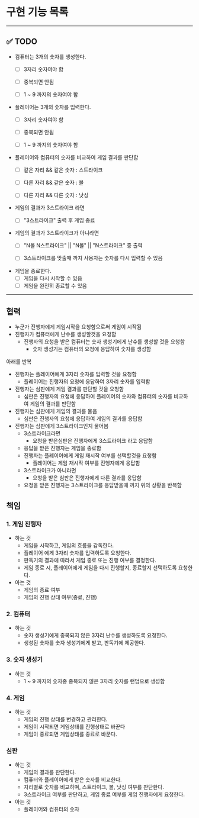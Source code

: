 # 구현 기능 목록

---

## ✅ TODO

- 컴퓨터는 3개의 숫자를 생성한다.
    - [ ] 3자리 숫자여야 함
    - [ ] 중복되면 안됨
    - [ ] 1 ~ 9 까지의 숫자여야 함


- 플레이어는 3개의 숫자를 입력한다.
    - [ ] 3자리 숫자여야 함
    - [ ] 중복되면 안됨
    - [ ] 1 ~ 9 까지의 숫자여야 함


- 플레이어와 컴퓨터의 숫자를 비교하여 게임 결과를 판단함
    - [ ] 같은 자리 && 같은 숫자 : 스트라이크
    - [ ] 다른 자리 && 같은 숫자 : 볼
    - [ ] 다른 자리 && 다른 숫자 : 낫싱


- 게임의 결과가 3스트라이크 라면
    - [ ] "3스트라이크" 출력 후 게임 종료


- 게임의 결과가 3스트라이크가 아니라면
    - [ ] "N볼 N스트라이크" || "N볼" || "N스트라이크" 중 출력
    - [ ] 3스트라이크를 맞출때 까지 사용자는 숫자를 다시 입력할 수 있음


- 게임을 종료한다.
    - [ ] 게임을 다시 시작할 수 있음
    - [ ] 게임을 완전히 종료할 수 있음

---

## 협력

- 누군가 진행자에게 게임시작을 요청함으로써 게임이 시작됨
- 진행자가 컴퓨터에게 난수를 생성할것을 요청함
    - 진행자의 요청을 받은 컴퓨터는 숫자 생성기에게 난수를 생성할 것을 요청함
        - 숫자 생성기는 컴퓨터의 요청에 응답하여 숫자를 생성함

아래를 반복

- 진행자는 플레이어에게 3자리 숫자를 입력할 것을 요청함
    - 플레이어는 진행자의 요청에 응답하여 3자리 숫자를 입력함
- 진행자는 심판에게 게임 결과를 판단할 것을 요청함
    - 심판은 진행자의 요청에 응답하여 플레이어의 숫자와 컴퓨터의 숫자를 비교하여 게임의 결과를 판단함
- 진행자는 심판에게 게임의 결과를 물음
    - 심판은 진행자의 요청에 응답하여 게임의 결과를 응답함
- 진행자는 심판에게 3스트라이크인지 물어봄
    - 3스트라이크라면
        - 요청을 받은심판은 진행자에게 3스트라이크 라고 응답함
    - 응답을 받은 진행자는 게임을 종료함
    - 진행자는 플레이어에게 게임 재시작 여부를 선택할것을 요청함
        - 플레이어는 게임 재시작 여부를 진행자에게 응답함
    - 3스트라이크가 아니라면
        - 요청을 받은 심판은 진행자에게 다른 결과를 응답함
    - 요청을 받은 진행자는 3스트라이크를 응답받을때 까지 위의 상황을 반복함

## 책임

### 1. 게임 진행자

- 하는 것
    - 게임을 시작하고, 게임의 흐름을 감독한다.
    - 플레이어 에게 3자리 숫자를 입력하도록 요청한다.
    - 판독기의 결과에 따라서 게임 종료 또는 진행 여부를 결정한다.
    - 게임 종료 시, 플레이어에게 게임을 다시 진행할지, 종료할지 선택하도록 요청한다.
- 아는 것
    - 게임의 종료 여부
    - 게임의 진행 상태 여부(종료, 진행)

### 2. 컴퓨터

- 하는 것
    - 숫자 생성기에게 중복되지 않은 3자리 난수를 생성하도록 요청한다.
    - 생성된 숫자를 숫자 생성기에게 받고, 판독기에 제공한다.

### 3. 숫자 생성기

- 하는 것
    - 1 ~ 9 까지의 숫자중 중복되지 않은 3자리 숫자를 랜덤으로 생성함

### 4. 게임

- 하는 것
    - 게임의 진행 상태를 변경하고 관리한다.
    - 게임이 시작되면 게임상태를 진행상태로 바꾼다
    - 게임이 종료되면 게임상태를 종료로 바꾼다.

### 심판

- 하는 것
    - 게임의 결과를 판단한다.
    - 컴퓨터와 플레이어에게 받은 숫자를 비교한다.
    - 자리별로 숫자를 비교하며, 스트라이크, 볼, 낫싱 여부를 판단한다.
    - 3스트라이크 여부를 판단하고, 게임 종료 여부를 게임 진행자에게 요청한다.
- 아는 것
    - 플레이어와 컴퓨터의 숫자

